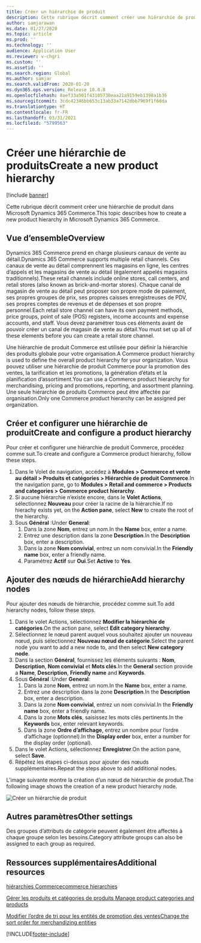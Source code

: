 ```yaml
---
title: Créer un hiérarchie de produit
description: Cette rubrique décrit comment créer une hiérarchie de produit dans Microsoft Dynamics 365 Commerce.
author: samjarawan
ms.date: 01/27/2020
ms.topic: article
ms.prod: ''
ms.technology: ''
audience: Application User
ms.reviewer: v-chgri
ms.custom: ''
ms.assetid: ''
ms.search.region: Global
ms.author: samjar
ms.search.validFrom: 2020-01-20
ms.dyn365.ops.version: Release 10.0.8
ms.openlocfilehash: 8aef33a501f43105730eaa21a9159eb1398a1b36
ms.sourcegitcommit: 3cdc42346bb653c13ab33a7142dbb7969f1f6dda
ms.translationtype: HT
ms.contentlocale: fr-FR
ms.lasthandoff: 03/31/2021
ms.locfileid: "5799563"
---
```

# <a name="create-a-new-product-hierarchy"></a><span data-ttu-id="f9cd1-103">Créer une hiérarchie de produits</span><span class="sxs-lookup"><span data-stu-id="f9cd1-103">Create a new product hierarchy</span></span>


[!include [banner](includes/banner.md)]

<span data-ttu-id="f9cd1-104">Cette rubrique décrit comment créer une hiérarchie de produit dans Microsoft Dynamics 365 Commerce.</span><span class="sxs-lookup"><span data-stu-id="f9cd1-104">This topic describes how to create a new product hierarchy in Microsoft Dynamics 365 Commerce.</span></span>

## <a name="overview"></a><span data-ttu-id="f9cd1-105">Vue d’ensemble</span><span class="sxs-lookup"><span data-stu-id="f9cd1-105">Overview</span></span>

<span data-ttu-id="f9cd1-106">Dynamics 365 Commerce prend en charge plusieurs canaux de vente au détail.</span><span class="sxs-lookup"><span data-stu-id="f9cd1-106">Dynamics 365 Commerce supports multiple retail channels.</span></span> <span data-ttu-id="f9cd1-107">Ces canaux de vente au détail comprennent les magasins en ligne, les centres d’appels et les magasins de vente au détail (également appelés magasins traditionnels).</span><span class="sxs-lookup"><span data-stu-id="f9cd1-107">These retail channels include online stores, call centers, and retail stores (also known as brick-and-mortar stores).</span></span> <span data-ttu-id="f9cd1-108">Chaque canal de magasin de vente au détail peut proposer son propre mode de paiement, ses propres groupes de prix, ses propres caisses enregistreuses de PDV, ses propres comptes de revenus et de dépenses et son propre personnel.</span><span class="sxs-lookup"><span data-stu-id="f9cd1-108">Each retail store channel can have its own payment methods, price groups, point of sale (POS) registers, income accounts and expense accounts, and staff.</span></span> <span data-ttu-id="f9cd1-109">Vous devez paramétrer tous ces éléments avant de pouvoir créer un canal de magasin de vente au détail.</span><span class="sxs-lookup"><span data-stu-id="f9cd1-109">You must set up all of these elements before you can create a retail store channel.</span></span> 

<span data-ttu-id="f9cd1-110">Une hiérarchie de produit Commerce est utilisée pour définir la hiérarchie des produits globale pour votre organisation.</span><span class="sxs-lookup"><span data-stu-id="f9cd1-110">A Commerce product hierarchy is used to define the overall product hierarchy for your organization.</span></span> <span data-ttu-id="f9cd1-111">Vous pouvez utiliser une hiérarchie de produit Commerce pour la promotion des ventes, la tarification et les promotions, la génération d’états et la planification d’assortiment.</span><span class="sxs-lookup"><span data-stu-id="f9cd1-111">You can use a Commerce product hierarchy for merchandising, pricing and promotions, reporting, and assortment planning.</span></span> <span data-ttu-id="f9cd1-112">Une seule hiérarchie de produits Commerce peut être affectée par organisation.</span><span class="sxs-lookup"><span data-stu-id="f9cd1-112">Only one Commerce product hierarchy can be assigned per organization.</span></span>

## <a name="create-and-configure-a-product-hierarchy"></a><span data-ttu-id="f9cd1-113">Créer et configurer une hiérarchie de produit</span><span class="sxs-lookup"><span data-stu-id="f9cd1-113">Create and configure a product hierarchy</span></span>

<span data-ttu-id="f9cd1-114">Pour créer et configurer une hiérarchie de produit Commerce, procédez comme suit.</span><span class="sxs-lookup"><span data-stu-id="f9cd1-114">To create and configure a Commerce product hierarchy, follow these steps.</span></span>

1. <span data-ttu-id="f9cd1-115">Dans le Volet de navigation, accédez à **Modules \> Commerce et vente au détail \> Produits et catégories \> Hiérarchie de produit Commerce**.</span><span class="sxs-lookup"><span data-stu-id="f9cd1-115">In the navigation pane, go to **Modules \> Retail and commerce \> Products and categories \> Commerce product hierarchy**.</span></span>
1. <span data-ttu-id="f9cd1-116">Si aucune hiérarchie n’existe encore, dans le **Volet Actions**, sélectionnez **Nouveau** pour créer la racine de la hiérarchie.</span><span class="sxs-lookup"><span data-stu-id="f9cd1-116">If no hierachy exists yet, on the **Action pane**, select **New** to create the root of the hierarchy.</span></span>
1. <span data-ttu-id="f9cd1-117">Sous **Général** :</span><span class="sxs-lookup"><span data-stu-id="f9cd1-117">Under **General**:</span></span>
    1. <span data-ttu-id="f9cd1-118">Dans la zone **Nom**, entrez un nom.</span><span class="sxs-lookup"><span data-stu-id="f9cd1-118">In the **Name** box, enter a name.</span></span>
    1. <span data-ttu-id="f9cd1-119">Entrez une description dans la zone **Description**.</span><span class="sxs-lookup"><span data-stu-id="f9cd1-119">In the **Description** box, enter a description.</span></span>
    1. <span data-ttu-id="f9cd1-120">Dans la zone **Nom convivial**, entrez un nom convivial.</span><span class="sxs-lookup"><span data-stu-id="f9cd1-120">In the **Friendly name** box, enter a friendly name.</span></span>
    1. <span data-ttu-id="f9cd1-121">Paramétrez **Actif** sur **Oui**.</span><span class="sxs-lookup"><span data-stu-id="f9cd1-121">Set **Active** to **Yes**.</span></span>

## <a name="add-hierarchy-nodes"></a><span data-ttu-id="f9cd1-122">Ajouter des nœuds de hiérarchie</span><span class="sxs-lookup"><span data-stu-id="f9cd1-122">Add hierarchy nodes</span></span>

<span data-ttu-id="f9cd1-123">Pour ajouter des nœuds de hiérarchie, procédez comme suit.</span><span class="sxs-lookup"><span data-stu-id="f9cd1-123">To add hierarchy nodes, follow these steps.</span></span>

1. <span data-ttu-id="f9cd1-124">Dans le volet Actions, sélectionnez **Modifier la hiérarchie de catégories**.</span><span class="sxs-lookup"><span data-stu-id="f9cd1-124">On the action pane, select **Edit category hierarchy**.</span></span>
1. <span data-ttu-id="f9cd1-125">Sélectionnez le nœud parent auquel vous souhaitez ajouter un nouveau nœud, puis sélectionnez **Nouveau nœud de catégorie**.</span><span class="sxs-lookup"><span data-stu-id="f9cd1-125">Select the parent node you want to add a new node to, and then select **New category node**.</span></span>
1. <span data-ttu-id="f9cd1-126">Dans la section **Général**, fournissez les éléments suivants : **Nom**, **Description**, **Nom convivial** et **Mots clés**.</span><span class="sxs-lookup"><span data-stu-id="f9cd1-126">In the **General** section provide a **Name**, **Description**, **Friendly name** and **Keywords**.</span></span>
1. <span data-ttu-id="f9cd1-127">Sous **Général** :</span><span class="sxs-lookup"><span data-stu-id="f9cd1-127">Under **General**:</span></span>
    1. <span data-ttu-id="f9cd1-128">Dans la zone **Nom**, entrez un nom.</span><span class="sxs-lookup"><span data-stu-id="f9cd1-128">In the **Name** box, enter a name.</span></span>
    1. <span data-ttu-id="f9cd1-129">Entrez une description dans la zone **Description**.</span><span class="sxs-lookup"><span data-stu-id="f9cd1-129">In the **Description** box, enter a description.</span></span>
    1. <span data-ttu-id="f9cd1-130">Dans la zone **Nom convivial**, entrez un nom convivial.</span><span class="sxs-lookup"><span data-stu-id="f9cd1-130">In the **Friendly name** box, enter a friendly name.</span></span>
    1. <span data-ttu-id="f9cd1-131">Dans la zone **Mots clés**, saisissez les mots clés pertinents.</span><span class="sxs-lookup"><span data-stu-id="f9cd1-131">In the **Keywords** box, enter relevant keywords.</span></span>
    1. <span data-ttu-id="f9cd1-132">Dans la zone **Ordre d’affichage**, entrez un nombre pour l’ordre d’affichage (optionnel).</span><span class="sxs-lookup"><span data-stu-id="f9cd1-132">In the **Display order** box, enter a number for the display order (optional).</span></span>
1. <span data-ttu-id="f9cd1-133">Dans le volet Actions, sélectionnez **Enregistrer**.</span><span class="sxs-lookup"><span data-stu-id="f9cd1-133">On the action pane, select **Save**.</span></span>
1. <span data-ttu-id="f9cd1-134">Répétez les étapes ci-dessus pour ajouter des nœuds supplémentaires.</span><span class="sxs-lookup"><span data-stu-id="f9cd1-134">Repeat the steps above to add additional nodes.</span></span>

<span data-ttu-id="f9cd1-135">L’image suivante montre la création d’un nœud de hiérarchie de produit.</span><span class="sxs-lookup"><span data-stu-id="f9cd1-135">The following image shows the creation of a new product hierarchy node.</span></span>

![Créer un hiérarchie de produit](media/create-product-hierarchy.png)

## <a name="other-settings"></a><span data-ttu-id="f9cd1-137">Autres paramètres</span><span class="sxs-lookup"><span data-stu-id="f9cd1-137">Other settings</span></span>

<span data-ttu-id="f9cd1-138">Des groupes d’attributs de catégorie peuvent également être affectés à chaque groupe selon les besoins.</span><span class="sxs-lookup"><span data-stu-id="f9cd1-138">Category attribute groups can also be assigned to each group as required.</span></span>  

## <a name="additional-resources"></a><span data-ttu-id="f9cd1-139">Ressources supplémentaires</span><span class="sxs-lookup"><span data-stu-id="f9cd1-139">Additional resources</span></span>

[<span data-ttu-id="f9cd1-140">hiérarchies Commerce</span><span class="sxs-lookup"><span data-stu-id="f9cd1-140">commerce hierarchies</span></span>](retail-hierarchies.md)

[<span data-ttu-id="f9cd1-141">Gérer les produits et catégories de produits </span><span class="sxs-lookup"><span data-stu-id="f9cd1-141">Manage product categories and products </span></span>](category-management-product-creation.md)

[<span data-ttu-id="f9cd1-142">Modifier l’ordre de tri pour les entités de promotion des ventes</span><span class="sxs-lookup"><span data-stu-id="f9cd1-142">Change the sort order for merchandizing entities</span></span>](custom-order-categories-nav-retail-prod-hierarchy.md)


[!INCLUDE[footer-include](../includes/footer-banner.md)]